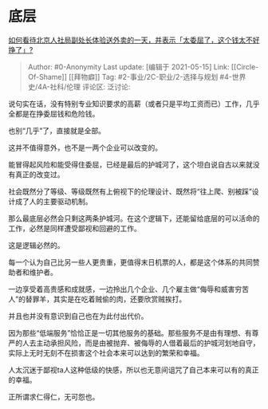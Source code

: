 # 底层
[如何看待北京人社局副处长体验送外卖的一天，并表示「太委屈了，这个钱太不好挣了」?](https://www.zhihu.com/question/456959883/answer/1861349469)

> Author: #0-Anonymity
> Last update: [编辑于 2021-05-15]
> Link: [[Circle-Of-Shame]] [[拜物癖]]
> Tag: #2-事业/2C-职业/2-选择与规划 #4-世界史/4A-社科/伦理
> 评论区:
> 泛讨论:

说句实在话，没有特别专业知识要求的高薪（或者只是平均工资而已）工作，几乎全都是在挣委屈钱和危险钱。

也别“几乎”了，直接就是全部。

这并不值得意外，也不是一两个企业可以改变的。

能冒得起风险和能受得住委屈，已经是最后的护城河了，这个坦白说自古以来就没有真正的改变过。

社会既然分了等级、等级既然有上俯视下的伦理设计、既然将“往上爬、别被踩”设计成了人的主要驱动机制。

那么最底层必然会只剩这两条护城河。在这个逻辑下，还能留给底层的可以活命的工作，必然是同样遭受鄙视和回避的工作。

这是逻辑必然的。

每一个认为自己比另一些人更贵重，更值得末日机票的人，都是这个体系的共同赞助者和维护者。

一边享受着高贵感和成就感，一边拎出几个企业、几个雇主做“侮辱和威害穷苦人”的替罪羊，其实是在吃着贼偷的肉，还要欣赏贼挨打。

并且也并没有意识到自己也在为此付出代价。

因为那些“低端服务”恰恰正是一切其他服务的基础。那些服务不是由有理想、有尊严的人去主动承担风险，而是由被抛弃、被侮辱的人借着最后的护城河划地自守，实际上无时无刻不在损害这个社会本来可以达到的繁荣和幸福。

人太沉迷于鄙视ta人这种低级的快感，所以也无意间诅咒了自己本来可以有的真正的幸福。

正所谓求仁得仁，无可怨也。
